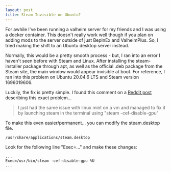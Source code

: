 ```yaml
---
layout: post
title: Steam Invisible on Ubuntu?
---
```


For awhile I've been running a valheim server for my friends and I was using a docker container. This doesn't really work well though if you plan on adding mods to the server outside of just BepInEx and ValheimPlus. So, I tried making the shift to an Ubuntu desktop server instead.

Normally, this would be a pretty smooth process - but, I ran into an error I haven't seen before with Steam and Linux. After installing the steam-installer package through apt, as well as the official .deb package from the Steam site, the main window would appear invisible at boot. For reference, I ran into this problem on Ubuntu 20.04.6 LTS and Steam version 1696019606.

Luckily, the fix is pretty simple. I found this comment on a [Reddit post](https://old.reddit.com/r/linuxmint/comments/155d5b1/steam_is_invisible/) describing this exact problem...

> I just had the same issue with linux mint on a vm and managed to fix it by launching steam in the terminal using "steam -cef-disable-gpu"

To make this even easier/permanent... you can modify the steam.desktop file.

    /usr/share/applications/steam.desktop

Look for the following line "Exec=..." and make these changes:

```
...
Exec=/usr/bin/steam -cef-disable-gpu %U 
...
```